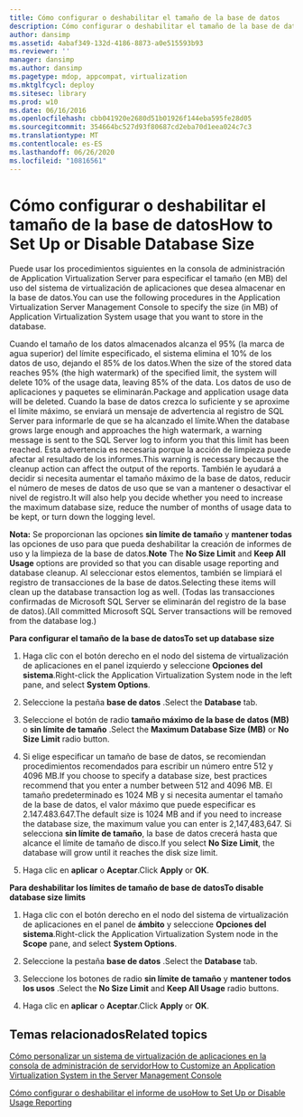```yaml
---
title: Cómo configurar o deshabilitar el tamaño de la base de datos
description: Cómo configurar o deshabilitar el tamaño de la base de datos
author: dansimp
ms.assetid: 4abaf349-132d-4186-8873-a0e515593b93
ms.reviewer: ''
manager: dansimp
ms.author: dansimp
ms.pagetype: mdop, appcompat, virtualization
ms.mktglfcycl: deploy
ms.sitesec: library
ms.prod: w10
ms.date: 06/16/2016
ms.openlocfilehash: cbb041920e2680d51b01926f144eba595fe28d05
ms.sourcegitcommit: 354664bc527d93f80687cd2eba70d1eea024c7c3
ms.translationtype: MT
ms.contentlocale: es-ES
ms.lasthandoff: 06/26/2020
ms.locfileid: "10816561"
---
```

# <span data-ttu-id="63832-103">Cómo configurar o deshabilitar el tamaño de la base de datos</span><span class="sxs-lookup"><span data-stu-id="63832-103">How to Set Up or Disable Database Size</span></span>


<span data-ttu-id="63832-104">Puede usar los procedimientos siguientes en la consola de administración de Application Virtualization Server para especificar el tamaño (en MB) del uso del sistema de virtualización de aplicaciones que desea almacenar en la base de datos.</span><span class="sxs-lookup"><span data-stu-id="63832-104">You can use the following procedures in the Application Virtualization Server Management Console to specify the size (in MB) of Application Virtualization System usage that you want to store in the database.</span></span>

<span data-ttu-id="63832-105">Cuando el tamaño de los datos almacenados alcanza el 95% (la marca de agua superior) del límite especificado, el sistema elimina el 10% de los datos de uso, dejando el 85% de los datos.</span><span class="sxs-lookup"><span data-stu-id="63832-105">When the size of the stored data reaches 95% (the high watermark) of the specified limit, the system will delete 10% of the usage data, leaving 85% of the data.</span></span> <span data-ttu-id="63832-106">Los datos de uso de aplicaciones y paquetes se eliminarán.</span><span class="sxs-lookup"><span data-stu-id="63832-106">Package and application usage data will be deleted.</span></span> <span data-ttu-id="63832-107">Cuando la base de datos crezca lo suficiente y se aproxime el límite máximo, se enviará un mensaje de advertencia al registro de SQL Server para informarle de que se ha alcanzado el límite.</span><span class="sxs-lookup"><span data-stu-id="63832-107">When the database grows large enough and approaches the high watermark, a warning message is sent to the SQL Server log to inform you that this limit has been reached.</span></span> <span data-ttu-id="63832-108">Esta advertencia es necesaria porque la acción de limpieza puede afectar al resultado de los informes.</span><span class="sxs-lookup"><span data-stu-id="63832-108">This warning is necessary because the cleanup action can affect the output of the reports.</span></span> <span data-ttu-id="63832-109">También le ayudará a decidir si necesita aumentar el tamaño máximo de la base de datos, reducir el número de meses de datos de uso que se van a mantener o desactivar el nivel de registro.</span><span class="sxs-lookup"><span data-stu-id="63832-109">It will also help you decide whether you need to increase the maximum database size, reduce the number of months of usage data to be kept, or turn down the logging level.</span></span>

<span data-ttu-id="63832-110">**Nota:**  Se proporcionan las opciones **sin límite de tamaño** y **mantener todas** las opciones de uso para que pueda deshabilitar la creación de informes de uso y la limpieza de la base de datos.</span><span class="sxs-lookup"><span data-stu-id="63832-110">**Note** The **No Size Limit** and **Keep All Usage** options are provided so that you can disable usage reporting and database cleanup.</span></span> <span data-ttu-id="63832-111">Al seleccionar estos elementos, también se limpiará el registro de transacciones de la base de datos.</span><span class="sxs-lookup"><span data-stu-id="63832-111">Selecting these items will clean up the database transaction log as well.</span></span> <span data-ttu-id="63832-112">(Todas las transacciones confirmadas de Microsoft SQL Server se eliminarán del registro de la base de datos).</span><span class="sxs-lookup"><span data-stu-id="63832-112">(All committed Microsoft SQL Server transactions will be removed from the database log.)</span></span>

 

**<span data-ttu-id="63832-113">Para configurar el tamaño de la base de datos</span><span class="sxs-lookup"><span data-stu-id="63832-113">To set up database size</span></span>**

1.  <span data-ttu-id="63832-114">Haga clic con el botón derecho en el nodo del sistema de virtualización de aplicaciones en el panel izquierdo y seleccione **Opciones del sistema**.</span><span class="sxs-lookup"><span data-stu-id="63832-114">Right-click the Application Virtualization System node in the left pane, and select **System Options**.</span></span>

2.  <span data-ttu-id="63832-115">Seleccione la pestaña **base de datos** .</span><span class="sxs-lookup"><span data-stu-id="63832-115">Select the **Database** tab.</span></span>

3.  <span data-ttu-id="63832-116">Seleccione el botón de radio **tamaño máximo de la base de datos (MB)** o **sin límite de tamaño** .</span><span class="sxs-lookup"><span data-stu-id="63832-116">Select the **Maximum Database Size (MB)** or **No Size Limit** radio button.</span></span>

4.  <span data-ttu-id="63832-117">Si elige especificar un tamaño de base de datos, se recomiendan procedimientos recomendados para escribir un número entre 512 y 4096 MB.</span><span class="sxs-lookup"><span data-stu-id="63832-117">If you choose to specify a database size, best practices recommend that you enter a number between 512 and 4096 MB.</span></span> <span data-ttu-id="63832-118">El tamaño predeterminado es 1024 MB y si necesita aumentar el tamaño de la base de datos, el valor máximo que puede especificar es 2.147.483.647.</span><span class="sxs-lookup"><span data-stu-id="63832-118">The default size is 1024 MB and if you need to increase the database size, the maximum value you can enter is 2,147,483,647.</span></span> <span data-ttu-id="63832-119">Si selecciona **sin límite de tamaño**, la base de datos crecerá hasta que alcance el límite de tamaño de disco.</span><span class="sxs-lookup"><span data-stu-id="63832-119">If you select **No Size Limit**, the database will grow until it reaches the disk size limit.</span></span>

5.  <span data-ttu-id="63832-120">Haga clic en **aplicar** o **Aceptar**.</span><span class="sxs-lookup"><span data-stu-id="63832-120">Click **Apply** or **OK**.</span></span>

**<span data-ttu-id="63832-121">Para deshabilitar los límites de tamaño de base de datos</span><span class="sxs-lookup"><span data-stu-id="63832-121">To disable database size limits</span></span>**

1.  <span data-ttu-id="63832-122">Haga clic con el botón derecho en el nodo del sistema de virtualización de aplicaciones en el panel de **ámbito** y seleccione **Opciones del sistema**.</span><span class="sxs-lookup"><span data-stu-id="63832-122">Right-click the Application Virtualization System node in the **Scope** pane, and select **System Options**.</span></span>

2.  <span data-ttu-id="63832-123">Seleccione la pestaña **base de datos** .</span><span class="sxs-lookup"><span data-stu-id="63832-123">Select the **Database** tab.</span></span>

3.  <span data-ttu-id="63832-124">Seleccione los botones de radio **sin límite de tamaño** y **mantener todos los usos** .</span><span class="sxs-lookup"><span data-stu-id="63832-124">Select the **No Size Limit** and **Keep All Usage** radio buttons.</span></span>

4.  <span data-ttu-id="63832-125">Haga clic en **aplicar** o **Aceptar**.</span><span class="sxs-lookup"><span data-stu-id="63832-125">Click **Apply** or **OK**.</span></span>

## <span data-ttu-id="63832-126">Temas relacionados</span><span class="sxs-lookup"><span data-stu-id="63832-126">Related topics</span></span>


[<span data-ttu-id="63832-127">Cómo personalizar un sistema de virtualización de aplicaciones en la consola de administración de servidor</span><span class="sxs-lookup"><span data-stu-id="63832-127">How to Customize an Application Virtualization System in the Server Management Console</span></span>](how-to-customize-an-application-virtualization-system-in-the-server-management-console.md)

[<span data-ttu-id="63832-128">Cómo configurar o deshabilitar el informe de uso</span><span class="sxs-lookup"><span data-stu-id="63832-128">How to Set Up or Disable Usage Reporting</span></span>](how-to-set-up-or-disable-usage-reporting.md)

 

 






